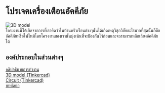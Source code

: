 # โปรเจคเครื่องเตือนอัคคีภัย
![3D model](https://media.discordapp.net/attachments/968353130456698920/973146993625014282/unknown.png?width=522&height=467)<br />
โครงงานนี้ได้เกิดจากการที่เราคิดว่าในบ้านครัวเรือนต่างๆนั้นได้เกิดเหตุวิสุกวิสัยอะไรมากที่สุดนั้นก็คืออัคคีภัยหรือไฟไหม้โดยโครงงานของเรานั้นมุ่งเน้นที่จะป้องกันไว้ก่อนและจะสามารถหลีกเลี่ยงอัคคีภัยได้
## องค์ประกอบในส่วนต่างๆ
[คลิปอธิบายการทำงาน](https://youtu.be/RczLAhOn8mQ) <br />
[3D model (Tinkercad)](https://www.tinkercad.com/things/9dJDa00PfuI-brave-inari-kieran/edit?sharecode=xEL3PVbL9MfpgKcSCQBxsoa2uTUucZpVhN6w13ARcE4) <br />
[Circuit (Tinkercad)](https://www.tinkercad.com/things/1JWhkVPDTaq-compro/editel?sharecode=w3_e7aMYZ4OqBEj2gN6LaWCJ6fP1zC4WcrPHzOlwIO4) <br />
[บทคัดย่อ](https://docs.google.com/document/d/1KKm-Le60NvWJsfU4OzeuRN76uoDcDTdRkfmo2rcedeY/edit)
